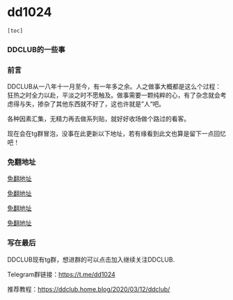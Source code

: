 # dd1024
 `[toc]`

### DDCLUB的一些事

### 前言

DDCLUB从一八年十一月至今，有一年多之余。人之做事大概都是这么个过程：狂热之时全力以赴，平淡之时不愿触及。做事需要一颗纯粹的心，有了杂念就会考虑得与失，掺杂了其他东西就不好了，这也许就是”人“吧。

各种因素汇集，无精力再去做系列贴，就好好收场做个路过的看客。

现在会在tg群冒泡，没事在此更新以下地址，若有缘看到此文也算是留下一点回忆吧！

### 免翻地址

[免翻地址](https://cl.hn32.xyz/)

[免翻地址](https://cl.he32.xyz/)

[免翻地址](https://cl.hu32.xyz/)

[免翻地址](https://cb.321i.xyz/)

### 写在最后

DDCLUB现有tg群，想进群的可以点击加入继续关注DDCLUB.

Telegram群链接：https://t.me/dd1024

推荐教程：https://ddclub.home.blog/2020/03/12/ddclub/



